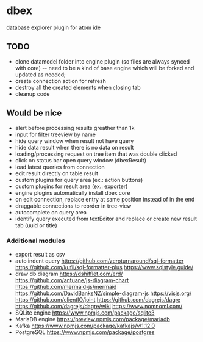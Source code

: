 # dbex
database explorer plugin for atom ide

## TODO
- clone datamodel folder into engine plugin (so files are always synced with core) -- need to be a kind of base engine which will be forked and updated as needed;
- create connection action for refresh
- destroy all the created elements when closing tab
- cleanup code

## Would be nice
- alert before processing results greather than 1k
- input for filter treeview by name
- hide query window when result not have query
- hide data result when there is no data on result
- loading/processing request on tree item that was double clicked
- click on status bar open query window (dbexResult)
- load latest queries from connection
- edit result directly on table result
- custom plugins for query area (ex.: action buttons)
- custom plugins for result area (ex.: exporter)
- engine plugins automatically install dbex core
- on edit connection, replace entry at same position instead of in the end
- draggable connections to reorder in tree-view
- autocomplete on query area
- identify query executed from textEditor and replace or create new result tab (uuid or title)


### Additional modules
- export result as csv
- auto indent query
  https://github.com/zeroturnaround/sql-formatter
  https://github.com/kufii/sql-formatter-plus
  https://www.sqlstyle.guide/
- draw db diagram
  https://dshifflet.com/erd/
  https://github.com/antuane/js-diagram-chart
  https://github.com/mermaid-js/mermaid
  https://github.com/DavidBanksNZ/simple-diagram-js
  https://visjs.org/
  https://github.com/clientIO/joint
  https://github.com/dagrejs/dagre
    https://github.com/dagrejs/dagre/wiki
    https://www.nomnoml.com/
- SQLite engine
  https://www.npmjs.com/package/sqlite3
- MariaDB engine
  https://preview.npmjs.com/package/mariadb
- Kafka
  https://www.npmjs.com/package/kafkajs/v/1.12.0
- PostgreSQL
  https://www.npmjs.com/package/postgres
